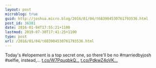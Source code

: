 ```yaml
---
layout: post
microblog: true
guid: http://joshua.micro.blog/2016/01/04/t683904530761793536.html
post_id: 36381
date: 2016-01-04T17:55:21+1100
lastmod: 2019-07-30T17:41:25+1100
type: post
url: /2016/01/04/t683904530761793536.html
---
```

Today's #elopement is a top secret one, so there'll be no #marriedbyjosh #selfie, instead,… [t.co/W7PquqbkQ...](https://t.co/W7PquqbkQ8) [t.co/PdkwZ4oVK...](https://t.co/PdkwZ4oVKo)
